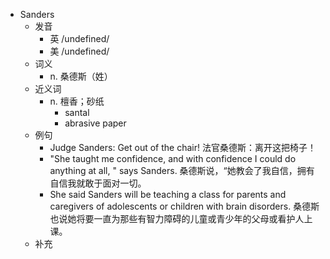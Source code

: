 - Sanders
  - 发音
    - 英 /undefined/
    - 美 /undefined/
  - 词义
    - n. 桑德斯（姓）
  - 近义词
    - n. 檀香；砂纸
      - santal
      - abrasive paper
  - 例句
    - Judge Sanders: Get out of the chair! 法官桑德斯：离开这把椅子！
    - "She taught me confidence, and with confidence I could do anything at all, " says Sanders. 桑德斯说，“她教会了我自信，拥有自信我就敢于面对一切。
    - She said Sanders will be teaching a class for parents and caregivers of adolescents or children with brain disorders. 桑德斯也说她将要一直为那些有智力障碍的儿童或青少年的父母或看护人上课。
  - 补充